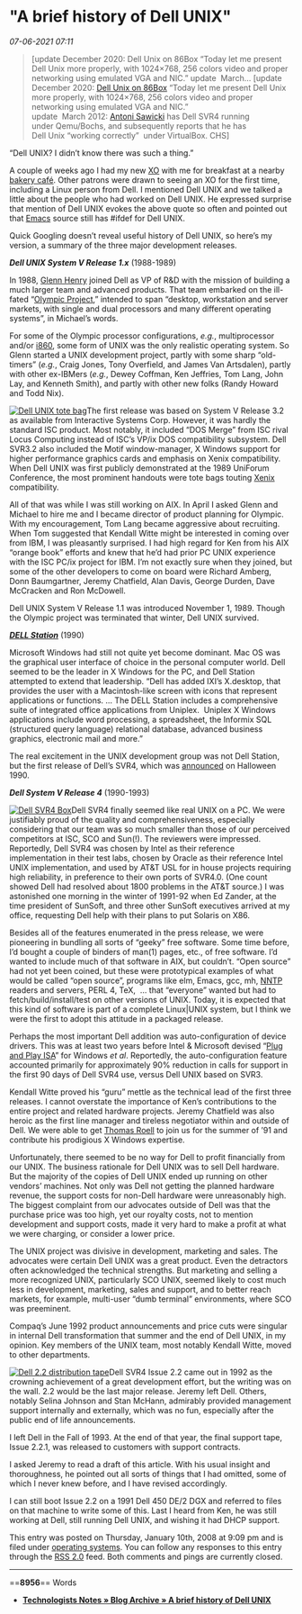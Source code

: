 # "A brief history of Dell UNIX"

*07-06-2021 07:11* 

> [update December 2020: Dell Unix on 86Box “Today let me present Dell Unix more properly, with 1024×768, 256 colors video and proper networking using emulated VGA and NIC.” update  March…
\[update December 2020: [Dell Unix on 86Box](https://virtuallyfun.com/wordpress/2020/12/01/dell-unix-on-86box/) “Today let me present Dell Unix more properly, with 1024×768, 256 colors video and proper networking using emulated VGA and NIC.”  
update  March 2012: [Antoni Sawicki](http://virtuallyfun.superglobalmegacorp.com/?p=1878) has Dell SVR4 running  
under Qemu/Bochs, and subsequently reports that he has  
Dell Unix “working correctly”  under VirtualBox. CHS\]

“Dell UNIX? I didn’t know there was such a thing.”

A couple of weeks ago I had my new [XO](http://laptop.org/) with me for breakfast at a nearby [bakery café](http://web.archive.org/web/20140308210557/http://www.kneadedpleasures.com/). Other patrons were drawn to seeing an XO for the first time, including a Linux person from Dell. I mentioned Dell UNIX and we talked a little about the people who had worked on Dell UNIX. He expressed surprise that mention of Dell UNIX evokes the above quote so often and pointed out that [Emacs](http://www.gnu.org/software/emacs/) source still has #ifdef for Dell UNIX.

Quick Googling doesn’t reveal useful history of Dell UNIX, so here’s my version, a summary of the three major development releases.

***Dell UNIX System V Release 1.x*** (1988-1989)

In 1988, [Glenn Henry](http://www.youtube.com/watch?v=kAonOmb8l3o) joined Dell as VP of R&D with the mission of building a much larger team and advanced products. That team embarked on the ill-fated “[Olympic Project](https://web.archive.org/web/20160418183450/http://www.achievement.org/autodoc/page/del0int-6),” intended to span “desktop, workstation and server markets, with single and dual processors and many different operating systems”, in Michael’s words.

For some of the Olympic processor configurations, *e.g.*, multiprocessor and/or [i860](http://en.wikipedia.org/wiki/Intel_i860), some form of UNIX was the only realistic operating system. So Glenn started a UNIX development project, partly with some sharp “old-timers” (*e.g.*, Craig Jones, Tony Overfield, and James Van Artsdalen), partly with other ex-IBMers (*e.g.*, Dewey Coffman, Ken Jeffries, Tom Lang, John Lay, and Kenneth Smith), and partly with other new folks (Randy Howard and Todd Nix).

[![Dell UNIX tote bag](https://technologists.com/images/tn19890227DellUnixToteBag.jpg)](https://technologists.com/images/sm19890227DellUnixToteBag.jpg)The first release was based on System V Release 3.2 as available from Interactive Systems Corp. However, it was hardly the standard ISC product. Most notably, it included “DOS Merge” from ISC rival Locus Computing instead of ISC’s VP/ix DOS compatibility subsystem. Dell SVR3.2 also included the Motif window-manager, X Windows support for higher performance graphics cards and emphasis on Xenix compatibility. When Dell UNIX was first publicly demonstrated at the 1989 UniForum Conference, the most prominent handouts were tote bags touting [Xenix](https://technologists.com/images/sm19890227DellUnixToteBag.jpg) compatibility.

All of that was while I was still working on AIX. In April I asked Glenn and Michael to hire me and I became director of product planning for Olympic. With my encouragement, Tom Lang became aggressive about recruiting. When Tom suggested that Kendall Witte might be interested in coming over from IBM, I was pleasantly surprised. I had high regard for Ken from his AIX “orange book” efforts and knew that he’d had prior PC UNIX experience with the ISC PC/ix project for IBM. I’m not exactly sure when they joined, but some of the other developers to come on board were Richard Amberg, Donn Baumgartner, Jeremy Chatfield, Alan Davis, George Durden, Dave McCracken and Ron McDowell.

Dell UNIX System V Release 1.1 was introduced November 1, 1989. Though the Olympic project was terminated that winter, Dell UNIX survived.

***[DELL Station](https://technologists.com/sauer/DellStation.txt)*** (1990)

Microsoft Windows had still not quite yet become dominant. Mac OS was the graphical user interface of choice in the personal computer world. Dell seemed to be the leader in X Windows for the PC, and Dell Station attempted to extend that leadership. “Dell has added IXI’s X.desktop, that provides the user with a Macintosh-like screen with icons that represent applications or functions. … The DELL Station includes a comprehensive suite of integrated office applications from Uniplex.  Uniplex X Windows applications include word processing, a spreadsheet, the Informix SQL (structured query language) relational database, advanced business graphics, electronic mail and more.”

The real excitement in the UNIX development group was not Dell Station, but the first release of Dell’s SVR4, which was [announced](https://technologists.com/sauer/DellSVR4.txt) on Halloween 1990.

***Dell System V Release 4*** (1990-1993)

[![Dell SVR4 Box](https://technologists.com/images/tn1992DellSVR42.2Box.jpg)](https://technologists.com/images/sm1992DellSVR42.2Box.jpg)Dell SVR4 finally seemed like real UNIX on a PC. We were justifiably proud of the quality and comprehensiveness, especially considering that our team was so much smaller than those of our perceived competitors at ISC, SCO and Sun(!). The reviewers were impressed. Reportedly, Dell SVR4 was chosen by Intel as their reference implementation in their test labs, chosen by Oracle as their reference Intel UNIX implementation, and used by AT&T USL for in house projects requiring high reliability, in preference to their own ports of SVR4.0. (One count showed Dell had resolved about 1800 problems in the AT&T source.) I was astonished one morning in the winter of 1991-92 when Ed Zander, at the time president of SunSoft, and three other SunSoft executives arrived at my office, requesting Dell help with their plans to put Solaris on X86.

Besides all of the features enumerated in the press release, we were pioneering in bundling all sorts of “geeky” free software. Some time before, I’d bought a couple of binders of man(1) pages, etc., of free software. I’d wanted to include much of that software in AIX, but couldn’t. “Open source” had not yet been coined, but these were prototypical examples of what would be called “open source”, programs like elm, Emacs, gcc, mh, [NNTP](http://en.wikipedia.org/wiki/Network_News_Transfer_Protocol) readers and servers, PERL 4, TeX,  … that “everyone” wanted but had to fetch/build/install/test on other versions of UNIX. Today, it is expected that this kind of software is part of a complete Linux|UNIX system, but I think we were the first to adopt this attitude in a packaged release.

Perhaps the most important Dell addition was auto-configuration of device drivers. This was at least two years before Intel & Microsoft devised “[Plug and Play ISA](http://download.microsoft.com/download/1/6/1/161ba512-40e2-4cc9-843a-923143f3456c/PNPISA.rtf)” for Windows *et al*. Reportedly, the auto-configuration feature accounted primarily for approximately 90% reduction in calls for support in the first 90 days of Dell SVR4 use, versus Dell UNIX based on SVR3.

Kendall Witte proved his “guru” mettle as the technical lead of the first three releases. I cannot overstate the importance of Ken’s contributions to the entire project and related hardware projects. Jeremy Chatfield was also heroic as the first line manager and tireless negotiator within and outside of Dell. We were able to get [Thomas Roell](http://en.wikipedia.org/wiki/XFree86) to join us for the summer of ’91 and contribute his prodigious X Windows expertise.

Unfortunately, there seemed to be no way for Dell to profit financially from our UNIX. The business rationale for Dell UNIX was to sell Dell hardware. But the majority of the copies of Dell UNIX ended up running on other vendors’ machines. Not only was Dell not getting the planned hardware revenue, the support costs for non-Dell hardware were unreasonably high. The biggest complaint from our advocates outside of Dell was that the purchase price was too high, yet our royalty costs, not to mention development and support costs, made it very hard to make a profit at what we were charging, or consider a lower price.

The UNIX project was divisive in development, marketing and sales. The advocates were certain Dell UNIX was a great product. Even the detractors often acknowledged the technical strengths. But marketing and selling a more recognized UNIX, particularly SCO UNIX, seemed likely to cost much less in development, marketing, sales and support, and to better reach markets, for example, multi-user “dumb terminal” environments, where SCO was preeminent.

Compaq’s June 1992 product announcements and price cuts were singular in internal Dell transformation that summer and the end of Dell UNIX, in my opinion. Key members of the UNIX team, most notably Kendall Witte, moved to other departments.

[![Dell 2.2 distribution tape](https://technologists.com/images/tn1992DellSVR42.2QIC.jpg)](https://technologists.com/images/sm1992DellSVR42.2QIC.jpg)Dell SVR4 Issue 2.2 came out in 1992 as the crowning achievement of a great development effort, but the writing was on the wall. 2.2 would be the last major release. Jeremy left Dell. Others, notably Selina Johnson and Stan McHann, admirably provided management support internally and externally, which was no fun, especially after the public end of life announcements.

I left Dell in the Fall of 1993. At the end of that year, the final support tape, Issue 2.2.1, was released to customers with support contracts.

I asked Jeremy to read a draft of this article. With his usual insight and thoroughness, he pointed out all sorts of things that I had omitted, some of which I never knew before, and I have revised accordingly.

I can still boot Issue 2.2 on a 1991 Dell 450 DE/2 DGX and referred to files on that machine to write some of this. Last I heard from Ken, he was still working at Dell, still running Dell UNIX, and wishing it had DHCP support.

This entry was posted on Thursday, January 10th, 2008 at 9:09 pm and is filed under [operating systems](https://notes.technologists.com/notes/category/operating-systems/). You can follow any responses to this entry through the [RSS 2.0](https://notes.technologists.com/notes/2008/01/10/a-brief-history-of-dell-unix/feed/) feed. Both comments and pings are currently closed.
***

==**8956**== Words

- **[Technologists Notes » Blog Archive » A brief history of Dell UNIX](https://technologists.com/notes/2008/01/10/a-brief-history-of-dell-unix/)**
